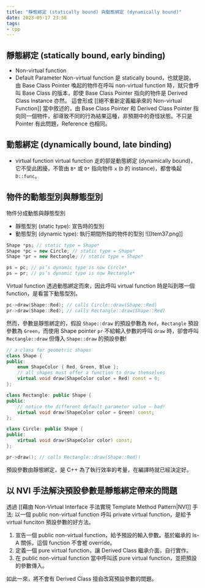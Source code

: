 ```yaml
---
title: "靜態綁定 (statically bound) 與動態綁定 (dynamically bound)"
date: 2023-05-17 23:58
tags:
- cpp
---
```

## 靜態綁定 (statically bound, early binding) 
- Non-virtual function
- Default Parameter
Non-virtual function 是 statically bound，也就是說，由 Base Class Pointer 喚起的物件在呼叫 non-virtual function 時，就只會呼叫 Base Class 的版本，即使 Base Class Pointer 指向的物件是 Derived Class Instance 亦然。
這會形成 [[絕不重新定義繼承來的 Non-virtual Function]] 當中敘述的，由 Base Class Pointer 和 Derived Class Pointer 指向同一個物件，卻導致不同的行為結果這種，非預期中的奇怪狀態。不只是 Pointer 有此問題，Reference 也相同。

## 動態綁定 (dynamically bound, late binding)
- virtual function
virtual function 走的卻是動態綁定 (dynamically bound)，它不受此困擾，不管由 `B*` 或 `D*` 指向物件 `x` (`D` 的 instance)，都會喚起 `D::func`。

## 物件的動態型別與靜態型別

物件分成動態與靜態型別
- 靜態型別 (static type): 宣告時的型別
- 動態型別 (dynamic type): 執行期間所指的物件的型別
![[Item37.png]]

```cpp
Shape *ps; // static type = Shape*
Shape *pc = new Circle; // static type = Shape*
Shape *pr = new Rectangle; // static type = Shape*

ps = pc; // ps’s dynamic type is now Circle*
ps = pr; // ps’s dynamic type is now Rectangle*
```

Virtual function 透過動態綁定而來，因此呼叫 virtual function 時是叫到哪一個 function，是看當下動態型別。
```cpp
pc->draw(Shape::Red); // calls Circle::draw(Shape::Red)
pr->draw(Shape::Red); // calls Rectangle::draw(Shape::Red)
```
然而，參數是靜態綁定的，假設 `Shape::draw` 的預設參數為 `Red`，`Rectangle` 預設參數為 `Green`，而使用 Shape pointer `pr` 不給輸入參數的呼叫 `draw` 時，卻會呼叫 `Rectangle::draw` 但傳入 `Shape::draw` 的預設參數! 

```cpp
// a class for geometric shapes
class Shape {
public:
	enum ShapeColor { Red, Green, Blue };
	// all shapes must offer a function to draw themselves
	virtual void draw(ShapeColor color = Red) const = 0;
};

class Rectangle: public Shape {
public:
	// notice the different default parameter value — bad!
	virtual void draw(ShapeColor color = Green) const;
};

class Circle: public Shape {
public:
	virtual void draw(ShapeColor color) const;
};

pr->draw(); // calls Rectangle::draw(Shape::Red)!
```

預設參數由靜態綁定，是 C++ 為了執行效率的考量，在編譯時就已經決定好。
## 以 NVI 手法解決預設參數是靜態綁定帶來的問題
透過 [[藉由 Non-Virtual Interface 手法實現 Template Method Pattern|NVI]] 手法: 以一個 public non-virtual function 呼叫 private virtual function，是給予 virtual funciton 預設參數的好方法。

1. 宣告一個 public non-virtual function，給予預設的輸入參數。基於繼承的 Is-A 關係，這個 function 不會被 override。
2. 定義一個 pure virtual function，讓 Derived Class 繼承介面，自行實作。
3. 在 public non-virtual function 當中呼叫該 pure virtual function，並把預設的參數傳入。

如此一來，將不會有 Derived Class 擅自改寫預設參數的問題。

